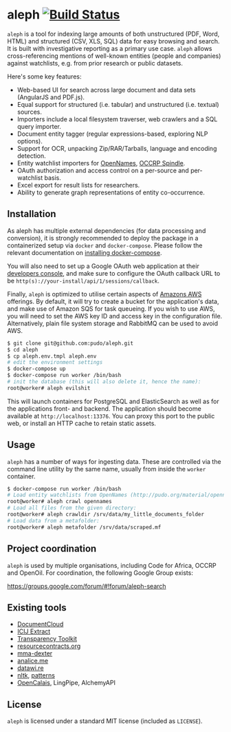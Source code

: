 # aleph [![Build Status](https://api.travis-ci.org/pudo/aleph.png)](https://travis-ci.org/pudo/aleph)

``aleph`` is a tool for indexing large amounts of both unstructured (PDF, Word, HTML) and structured (CSV, XLS, SQL) data for easy browsing and search. It is built with investigative reporting as a primary use case. ``aleph`` allows cross-referencing mentions of well-known entities (people and companies) against watchlists, e.g. from prior research or public datasets.

Here's some key features:

* Web-based UI for search across large document and data sets (AngularJS and PDF.js).
* Equal support for structured (i.e. tabular) and unstructured (i.e. textual) sources.
* Importers include a local filesystem traverser, web crawlers and a SQL query importer.
* Document entity tagger (regular expressions-based, exploring NLP options).
* Support for OCR, unpacking Zip/RAR/Tarballs, language and encoding detection.
* Entity watchlist importers for [OpenNames](http://pudo.org/material/opennames/), 
  [OCCRP Spindle](http://github.com/occrp/spindle/).
* OAuth authorization and access control on a per-source and per-watchlist basis.
* Excel export for result lists for researchers.
* Ability to generate graph representations of entity co-occurrence.

## Installation

As aleph has multiple external dependencies (for data processing and conversion), it is
strongly recommended to deploy the package in a containerized setup via ``docker`` and
``docker-compose``. Please follow the relevant documentation on [installing docker-compose](https://docs.docker.com/compose/install/).

You will also need to set up a Google OAuth web application at their [developers console](https://console.developers.google.com/),
and make sure to configure the OAuth callback URL to be ``http(s)://your-install/api/1/sessions/callback``. 

Finally, ``aleph`` is optimized to utilise certain aspects of [Amazons AWS](https://aws.amazon.com) offerings. By
default, it will try to create a bucket for the application's data, and make use of
Amazon SQS for task queueing. If you wish to use AWS, you will need to set the AWS key ID
and access key in the configuration file. Alternatively, plain file system storage and 
RabbitMQ can be used to avoid AWS.

```bash
$ git clone git@github.com:pudo/aleph.git
$ cd aleph
$ cp aleph.env.tmpl aleph.env
# edit the environment settings
$ docker-compose up
$ docker-compose run worker /bin/bash
# init the database (this will also delete it, hence the name):
root@worker# aleph evilshit
```

This will launch containers for PostgreSQL and ElasticSearch as well as for the applications
front- and backend. The application should become available at ``http://localhost:13376``.
You can proxy this port to the public web, or install an HTTP cache to retain static assets.

## Usage

``aleph`` has a number of ways for ingesting data. These are controlled via the command line
utility by the same name, usually from inside the ``worker`` container.

```bash
$ docker-compose run worker /bin/bash
# Load entity watchlists from OpenNames (http://pudo.org/material/opennames):
root@worker# aleph crawl opennames
# Load all files from the given directory:
root@worker# aleph crawldir /srv/data/my_little_documents_folder
# Load data from a metafolder:
root@worker# aleph metafolder /srv/data/scraped.mf
```

## Project coordination

``aleph`` is used by multiple organisations, including Code for Africa, OCCRP and OpenOil. For coordination, the following Google Group exists: 

https://groups.google.com/forum/#!forum/aleph-search

## Existing tools

* [DocumentCloud](https://github.com/documentcloud)
* [ICIJ Extract](https://github.com/icij/extract)
* [Transparency Toolkit](https://github.com/TransparencyToolkit)
* [resourcecontracts.org](https://github.com/developmentseed/rw-contracts)
* [mma-dexter](https://github.com/Code4SA/mma-dexter)
* [analice.me](https://github.com/hhba/mapa76)
* [datawi.re](https://github.com/pudo/datawi.re)
* [nltk](http://www.nltk.org/), [patterns](http://www.clips.ua.ac.be/pattern)
* [OpenCalais](http://www.opencalais.com/), LingPipe, AlchemyAPI

## License

``aleph`` is licensed under a standard MIT license (included as ``LICENSE``).

